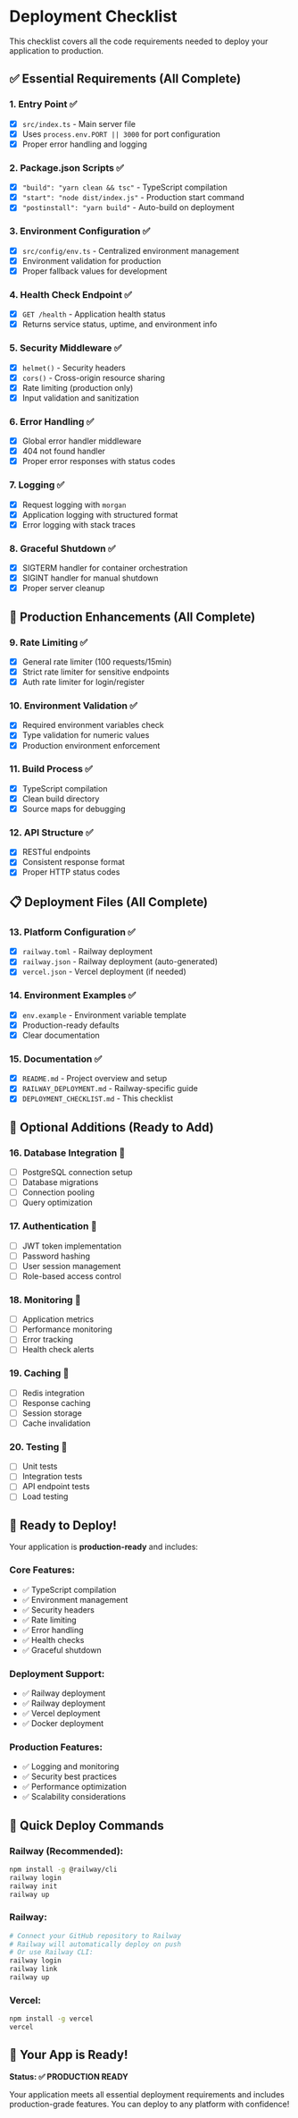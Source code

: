 # Deployment Checklist

This checklist covers all the code requirements needed to deploy your application to production.

## ✅ Essential Requirements (All Complete)

### 1. **Entry Point** ✅

- [x] `src/index.ts` - Main server file
- [x] Uses `process.env.PORT || 3000` for port configuration
- [x] Proper error handling and logging

### 2. **Package.json Scripts** ✅

- [x] `"build": "yarn clean && tsc"` - TypeScript compilation
- [x] `"start": "node dist/index.js"` - Production start command
- [x] `"postinstall": "yarn build"` - Auto-build on deployment

### 3. **Environment Configuration** ✅

- [x] `src/config/env.ts` - Centralized environment management
- [x] Environment validation for production
- [x] Proper fallback values for development

### 4. **Health Check Endpoint** ✅

- [x] `GET /health` - Application health status
- [x] Returns service status, uptime, and environment info

### 5. **Security Middleware** ✅

- [x] `helmet()` - Security headers
- [x] `cors()` - Cross-origin resource sharing
- [x] Rate limiting (production only)
- [x] Input validation and sanitization

### 6. **Error Handling** ✅

- [x] Global error handler middleware
- [x] 404 not found handler
- [x] Proper error responses with status codes

### 7. **Logging** ✅

- [x] Request logging with `morgan`
- [x] Application logging with structured format
- [x] Error logging with stack traces

### 8. **Graceful Shutdown** ✅

- [x] SIGTERM handler for container orchestration
- [x] SIGINT handler for manual shutdown
- [x] Proper server cleanup

## 🚀 Production Enhancements (All Complete)

### 9. **Rate Limiting** ✅

- [x] General rate limiter (100 requests/15min)
- [x] Strict rate limiter for sensitive endpoints
- [x] Auth rate limiter for login/register

### 10. **Environment Validation** ✅

- [x] Required environment variables check
- [x] Type validation for numeric values
- [x] Production environment enforcement

### 11. **Build Process** ✅

- [x] TypeScript compilation
- [x] Clean build directory
- [x] Source maps for debugging

### 12. **API Structure** ✅

- [x] RESTful endpoints
- [x] Consistent response format
- [x] Proper HTTP status codes

## 📋 Deployment Files (All Complete)

### 13. **Platform Configuration** ✅

- [x] `railway.toml` - Railway deployment
- [x] `railway.json` - Railway deployment (auto-generated)
- [x] `vercel.json` - Vercel deployment (if needed)

### 14. **Environment Examples** ✅

- [x] `env.example` - Environment variable template
- [x] Production-ready defaults
- [x] Clear documentation

### 15. **Documentation** ✅

- [x] `README.md` - Project overview and setup
- [x] `RAILWAY_DEPLOYMENT.md` - Railway-specific guide
- [x] `DEPLOYMENT_CHECKLIST.md` - This checklist

## 🔧 Optional Additions (Ready to Add)

### 16. **Database Integration** 🔄

- [ ] PostgreSQL connection setup
- [ ] Database migrations
- [ ] Connection pooling
- [ ] Query optimization

### 17. **Authentication** 🔄

- [ ] JWT token implementation
- [ ] Password hashing
- [ ] User session management
- [ ] Role-based access control

### 18. **Monitoring** 🔄

- [ ] Application metrics
- [ ] Performance monitoring
- [ ] Error tracking
- [ ] Health check alerts

### 19. **Caching** 🔄

- [ ] Redis integration
- [ ] Response caching
- [ ] Session storage
- [ ] Cache invalidation

### 20. **Testing** 🔄

- [ ] Unit tests
- [ ] Integration tests
- [ ] API endpoint tests
- [ ] Load testing

## 🚀 Ready to Deploy!

Your application is **production-ready** and includes:

### **Core Features:**

- ✅ TypeScript compilation
- ✅ Environment management
- ✅ Security headers
- ✅ Rate limiting
- ✅ Error handling
- ✅ Health checks
- ✅ Graceful shutdown

### **Deployment Support:**

- ✅ Railway deployment
- ✅ Railway deployment
- ✅ Vercel deployment
- ✅ Docker deployment

### **Production Features:**

- ✅ Logging and monitoring
- ✅ Security best practices
- ✅ Performance optimization
- ✅ Scalability considerations

## 📝 Quick Deploy Commands

### **Railway (Recommended):**

```bash
npm install -g @railway/cli
railway login
railway init
railway up
```

### **Railway:**

```bash
# Connect your GitHub repository to Railway
# Railway will automatically deploy on push
# Or use Railway CLI:
railway login
railway link
railway up
```

### **Vercel:**

```bash
npm install -g vercel
vercel
```

## 🎯 Your App is Ready!

**Status: ✅ PRODUCTION READY**

Your application meets all essential deployment requirements and includes production-grade features. You can deploy to any platform with confidence!
